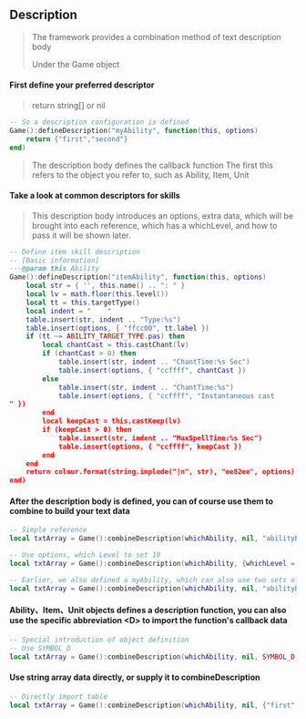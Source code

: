 ## Description

> The framework provides a combination method of text description body
>
> Under the Game object

#### First define your preferred descriptor

> return string[] or nil

```lua
-- So a description configuration is defined
Game():defineDescription("myAbility", function(this, options)
    return {"first","second"}
end)
```

> The description body defines the callback function The first this refers to the object you refer to, such as Ability, Item, Unit

#### Take a look at common descriptors for skills

> This description body introduces an options, extra data, which will be brought into each reference, which has a whichLevel, and how to pass it will be shown later.

```lua
-- Define item skill description
-- [Basic information]
---@param this Ability
Game():defineDescription("itemAbility", function(this, options)
    local str = { '', this.name() .. ": " }
    local lv = math.floor(this.level())
    local tt = this.targetType()
    local indent = "    "
    table.insert(str, indent .. "Type:%s")
    table.insert(options, { "ffcc00", tt.label })
    if (tt ~= ABILITY_TARGET_TYPE.pas) then
        local chantCast = this.castChant(lv)
        if (chantCast > 0) then
            table.insert(str, indent .. "ChantTime:%s Sec")
            table.insert(options, { "ccffff", chantCast })
        else
            table.insert(str, indent .. "ChantTime:%s")
            table.insert(options, { "ccffff", "Instantaneous cast
" })
        end
        local keepCast = this.castKeep(lv)
        if (keepCast > 0) then
            table.insert(str, indent .. "MaxSpellTime:%s Sec")
            table.insert(options, { "ccffff", keepCast })
        end
    end
    return colour.format(string.implode("|n", str), "ee82ee", options)
end)
```

#### After the description body is defined, you can of course use them to combine to build your text data

```lua
-- Simple reference
local txtArray = Game():combineDescription(whichAbility, nil, "abilityBase")

-- Use options, which Level to set 10
local txtArray = Game():combineDescription(whichAbility, {whichLevel = 10}, "abilityBase")

-- Earlier, we also defined a myAbility, which can also use two sets of data to merge in the order you introduced them
local txtArray = Game():combineDescription(whichAbility, nil, "abilityBase", "myAbility")
```

#### Ability、Item、Unit objects defines a description function, you can also use the specific abbreviation &lt;D&gt; to import the function's callback data

```lua
-- Special introduction of object definition
-- Use SYMBOL_D
local txtArray = Game():combineDescription(whichAbility, nil, SYMBOL_D, "abilityBase")
```

#### Use string array data directly, or supply it to combineDescription

```lua
-- Directly import table
local txtArray = Game():combineDescription(whichAbility, nil, {"first","second"})
```
